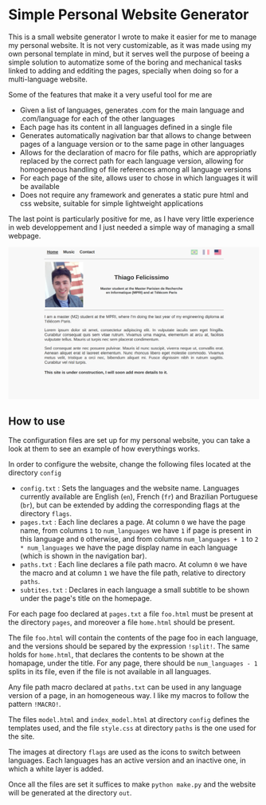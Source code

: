# Simple Personal Website Generator

This is a small website generator I wrote to make it easier for me to manage my personal website. It is not very customizable, as it was made using my own personal template in mind, but it serves well the purpose of beeing a simple solution to automatize some of the boring and mechanical tasks linked to adding and edditing the pages, specially when doing so for a multi-language website.

Some of the features that make it a very useful tool for me are

- Given a list of languages, generates .com for the main language and .com/language for each of the other languages
- Each page has its content in all languages defined in a single file
- Generates automatically nagivation bar that allows to change between pages of a language version or to the same page in other languages
- Allows for the declaration of macro for file paths, which are appropriatly replaced by the correct path for each language version, allowing for homogeneous handling of file references among all language versions
- For each page of the site, allows user to chose in which languages it will be available
- Does not require any framework and generates a static pure html and css website, suitable for simple lightweight applications

The last point is particularly positive for me, as I have very little experience in web developpement and I just needed a simple way of managing a small webpage. 

![Example](exampleimage.png)

## How to use

The configuration files are set up for my personal website, you can take a look at them to see an example of how everythings works.

In order to configure the website, change the following files located at the directory `config`

- `config.txt` : Sets the languages and the website name. Languages currently available are English (`en`), French (`fr`) and Brazilian Portuguese (`br`), but can be extended by adding the corresponding flags at the directory `flags`.
- `pages.txt` : Each line declares a page. At column `0` we have the page name, from columns `1` to `num_languages` we have `1` if page is present in this language and `0` otherwise, and from columns `num_languages + 1` to `2 * num_languages` we have the page display name in each language (which is shown in the navigation bar).
- `paths.txt` : Each line declares a file path macro. At column `0` we have the macro and at column `1` we have the file path, relative to directory `paths`.
- `subtites.txt` : Declares in each language a small subtitle to be shown under the page's title on the homepage.

For each page foo declared at `pages.txt` a file `foo.html` must be present at the directory `pages`, and moreover a file `home.html` should be present.

The file `foo.html` will contain the contents of the page foo in each language, and the versions should be separed by the expression `!split!`. The same holds for `home.html`, that declares the contents to be shown at the homapage, under the title. For any page, there should be `num_languages - 1` splits in its file, even if the file is not available in all languages.

Any file path macro declared at `paths.txt` can be used in any language version of a page, in an homogeneous way. I like my macros to follow the pattern `!MACRO!`.

The files `model.html` and `index_model.html` at directory `config` defines the templates used, and the file `style.css` at directory `paths` is the one used for the site.

The images at directory `flags` are used as the icons to switch between languages. Each languages has an active version and an inactive one, in which a white layer is added.

Once all the files are set it suffices to make `python make.py` and the website will be generated at the directory `out`.











